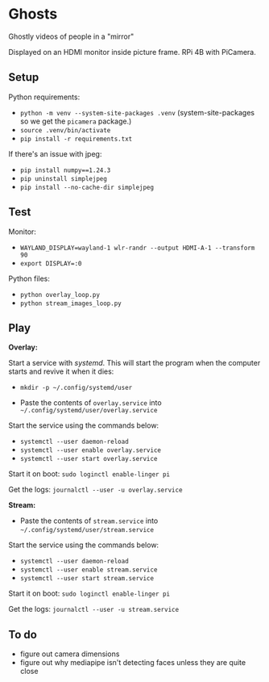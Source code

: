 # Ghosts

Ghostly videos of people in a "mirror"

Displayed on an HDMI monitor inside picture frame. RPi 4B with PiCamera.


## Setup

Python requirements:
- `python -m venv --system-site-packages .venv` (system-site-packages so we get the `picamera` package.)
- `source .venv/bin/activate`
- `pip install -r requirements.txt`

If there's an issue with jpeg:
- `pip install numpy==1.24.3`
- `pip uninstall simplejpeg`
- `pip install --no-cache-dir simplejpeg`


## Test

Monitor:
- `WAYLAND_DISPLAY=wayland-1 wlr-randr --output HDMI-A-1 --transform 90`
- `export DISPLAY=:0`

Python files:
- `python overlay_loop.py`
- `python stream_images_loop.py`


## Play

**Overlay:**

Start a service with *systemd*. This will start the program when the computer starts and revive it when it dies:

- `mkdir -p ~/.config/systemd/user`

- Paste the contents of `overlay.service` into `~/.config/systemd/user/overlay.service`

Start the service using the commands below:

- `systemctl --user daemon-reload`
- `systemctl --user enable overlay.service`
- `systemctl --user start overlay.service`

Start it on boot: `sudo loginctl enable-linger pi`

Get the logs: `journalctl --user -u overlay.service`

**Stream:**

- Paste the contents of `stream.service` into `~/.config/systemd/user/stream.service`

Start the service using the commands below:

- `systemctl --user daemon-reload`
- `systemctl --user enable stream.service`
- `systemctl --user start stream.service`

Start it on boot: `sudo loginctl enable-linger pi`

Get the logs: `journalctl --user -u stream.service`


## To do

- figure out camera dimensions
- figure out why mediapipe isn't detecting faces unless they are quite close
